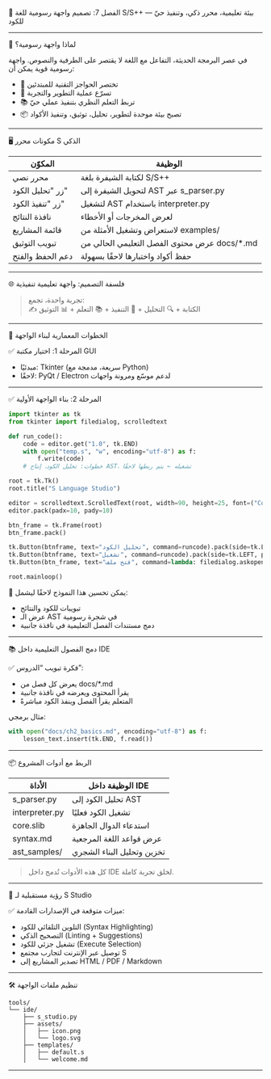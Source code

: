 📘 الفصل 7: تصميم واجهة رسومية للغة S/S++ — بيئة تعليمية، محرر ذكي، وتنفيذ حيّ للكود

---

🎯 لماذا واجهة رسومية؟

في عصر البرمجة الحديثة، التفاعل مع اللغة لا يقتصر على الطرفية والنصوص. واجهة رسومية قوية يمكن أن:

- 🧠 تختصر الحواجز التقنية للمبتدئين
- 🚀 تسرّع عملية التطوير والتجربة
- 📚 تربط التعلم النظري بتنفيذ عملي حيّ
- 📦 تصبح بيئة موحدة لتطوير، تحليل، توثيق، وتنفيذ الأكواد

---

🖥️ مكونات محرر S الذكي

| المكوّن              | الوظيفة                                                 |
|----------------------|----------------------------------------------------------|
| محرر نصي              | لكتابة الشيفرة بلغة S/S++                               |
| زر "تحليل الكود"      | لتحويل الشيفرة إلى AST عبر s_parser.py               |
| زر "تنفيذ الكود"      | لتشغيل AST باستخدام interpreter.py                   |
| نافذة النتائج         | لعرض المخرجات أو الأخطاء                                 |
| قائمة المشاريع        | لاستعراض وتشغيل الأمثلة من examples/                  |
| تبويب التوثيق         | عرض محتوى الفصل التعليمي الحالي من docs/*.md         |
| دعم الحفظ والفتح      | حفظ أكواد واختبارها لاحقًا بسهولة                       |

---

🌐 فلسفة التصميم: واجهة تعليمية تنفيذية

> تجربة واحدة، تجمع:  
> ✍️ الكتابة + 🔍 التحليل + 🚀 التنفيذ + 📚 التعلم + 📊 التوثيق

---

🔧 الخطوات المعمارية لبناء الواجهة

✅ المرحلة 1: اختيار مكتبة GUI

- مبدئيًا: Tkinter (سريعة، مدمجة مع Python)
- لاحقًا: PyQt / Electron لدعم موسّع ومرونة واجهات

---

✅ المرحلة 2: بناء الواجهة الأولية

```python
import tkinter as tk
from tkinter import filedialog, scrolledtext

def run_code():
    code = editor.get("1.0", tk.END)
    with open("temp.s", "w", encoding="utf-8") as f:
        f.write(code)
    # خطوات: تحليل الكود، إنتاج AST، تشغيله ← يتم ربطها لاحقًا

root = tk.Tk()
root.title("S Language Studio")

editor = scrolledtext.ScrolledText(root, width=90, height=25, font=("Consolas", 12))
editor.pack(padx=10, pady=10)

btn_frame = tk.Frame(root)
btn_frame.pack()

tk.Button(btnframe, text="تحليل الكود", command=runcode).pack(side=tk.LEFT, padx=5)
tk.Button(btnframe, text="تشغيل", command=runcode).pack(side=tk.LEFT, padx=5)
tk.Button(btn_frame, text="فتح ملف", command=lambda: filedialog.askopenfilename()).pack(side=tk.LEFT, padx=5)

root.mainloop()
```

🎨 يمكن تحسين هذا النموذج لاحقًا ليشمل:
- تبويبات للكود والنتائج
- عرض الـ AST في شجرة رسومية
- دمج مستندات الفصل التعليمية في نافذة جانبية

---

📚 دمج الفصول التعليمية داخل IDE

✅ فكرة تبويب “الدروس”:

- يعرض كل فصل من docs/*.md
- يقرأ المحتوى ويعرضه في نافذة جانبية
- المتعلم يقرأ الفصل وينفذ الكود مباشرةً

مثال برمجي:

```python
with open("docs/ch2_basics.md", encoding="utf-8") as f:
    lesson_text.insert(tk.END, f.read())
```

---

📦 الربط مع أدوات المشروع

| الأداة            | الوظيفة داخل IDE            |
|------------------|-----------------------------|
| s_parser.py     | تحليل الكود إلى AST         |
| interpreter.py  | تشغيل الكود فعليًا          |
| core.slib       | استدعاء الدوال الجاهزة      |
| syntax.md       | عرض قواعد اللغة المرجعية    |
| ast_samples/    | تخزين وتحليل البناء الشجري  |

> كل هذه الأدوات تُدمج داخل IDE لخلق تجربة كاملة.

---

🎯 رؤية مستقبلية لـ S Studio

✅ ميزات متوقعة في الإصدارات القادمة:

- التلوين التلقائي للكود (Syntax Highlighting)
- التصحيح الذكي (Linting + Suggestions)
- تشغيل جزئي للكود (Execute Selection)
- توصيل عبر الإنترنت لتجارب مجتمع S
- تصدير المشاريع إلى HTML / PDF / Markdown

---

🛠️ تنظيم ملفات الواجهة

```
tools/
└── ide/
    ├── s_studio.py
    ├── assets/
    │   ├── icon.png
    │   └── logo.svg
    ├── templates/
    │   ├── default.s
    │   └── welcome.md
```

---

